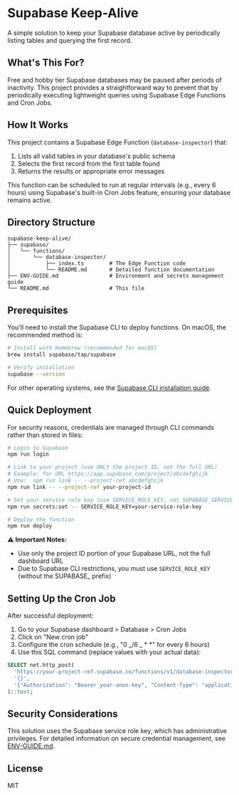 # Supabase Keep-Alive

A simple solution to keep your Supabase database active by periodically listing tables and querying the first record.

## What's This For?

Free and hobby tier Supabase databases may be paused after periods of inactivity. This project provides a straightforward way to prevent that by periodically executing lightweight queries using Supabase Edge Functions and Cron Jobs.

## How It Works

This project contains a Supabase Edge Function (`database-inspector`) that:

1. Lists all valid tables in your database's public schema
2. Selects the first record from the first table found
3. Returns the results or appropriate error messages

This function can be scheduled to run at regular intervals (e.g., every 6 hours) using Supabase's built-in Cron Jobs feature, ensuring your database remains active.

## Directory Structure

```
supabase-keep-alive/
├── supabase/
│   └── functions/
│       └── database-inspector/
│           ├── index.ts        # The Edge Function code
│           └── README.md       # Detailed function documentation
├── ENV-GUIDE.md                # Environment and secrets management guide
└── README.md                   # This file
```

## Prerequisites

You'll need to install the Supabase CLI to deploy functions. On macOS, the recommended method is:

```bash
# Install with Homebrew (recommended for macOS)
brew install supabase/tap/supabase

# Verify installation
supabase --version
```

For other operating systems, see the [Supabase CLI installation guide](https://supabase.com/docs/guides/cli/getting-started).

## Quick Deployment

For security reasons, credentials are managed through CLI commands rather than stored in files:

```bash
# Login to Supabase
npm run login

# Link to your project (use ONLY the project ID, not the full URL)
# Example: for URL https://app.supabase.com/project/abcdefghijk
# Use:  npm run link -- --project-ref abcdefghijk
npm run link -- --project-ref your-project-id

# Set your service role key (use SERVICE_ROLE_KEY, not SUPABASE_SERVICE_ROLE_KEY)
npm run secrets:set -- SERVICE_ROLE_KEY=your-service-role-key

# Deploy the function
npm run deploy
```

**⚠️ Important Notes:**

- Use only the project ID portion of your Supabase URL, not the full dashboard URL
- Due to Supabase CLI restrictions, you must use `SERVICE_ROLE_KEY` (without the SUPABASE\_ prefix)

## Setting Up the Cron Job

After successful deployment:

1. Go to your Supabase dashboard > Database > Cron Jobs
2. Click on "New cron job"
3. Configure the cron schedule (e.g., "0 _/6 _ \* \*" for every 6 hours)
4. Use this SQL command (replace values with your actual data):

```sql
SELECT net.http_post(
  'https://your-project-ref.supabase.co/functions/v1/database-inspector',
  '{}',
  '{"Authorization": "Bearer your-anon-key", "Content-Type": "application/json"}'
)::text;
```

## Security Considerations

This solution uses the Supabase service role key, which has administrative privileges. For detailed information on secure credential management, see [ENV-GUIDE.md](ENV-GUIDE.md).

## License

MIT
